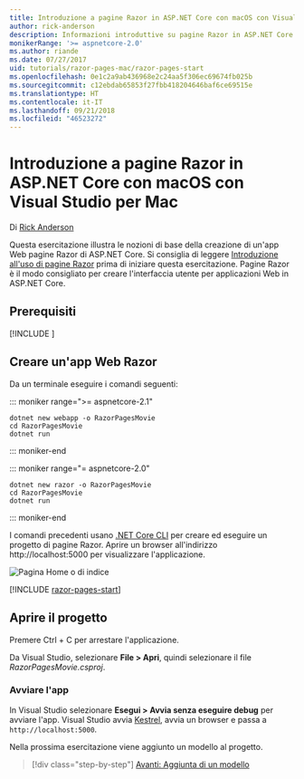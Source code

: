 ```yaml
---
title: Introduzione a pagine Razor in ASP.NET Core con macOS con Visual Studio per Mac
author: rick-anderson
description: Informazioni introduttive su pagine Razor in ASP.NET Core con Visual Studio per Mac.
monikerRange: '>= aspnetcore-2.0'
ms.author: riande
ms.date: 07/27/2017
uid: tutorials/razor-pages-mac/razor-pages-start
ms.openlocfilehash: 0e1c2a9ab436968e2c24aa5f306ec69674fb025b
ms.sourcegitcommit: c12ebdab65853f27fbb418204646baf6ce69515e
ms.translationtype: HT
ms.contentlocale: it-IT
ms.lasthandoff: 09/21/2018
ms.locfileid: "46523272"
---
```

# <a name="get-started-with-razor-pages-in-aspnet-core-on-macos-with-visual-studio-for-mac"></a>Introduzione a pagine Razor in ASP.NET Core con macOS con Visual Studio per Mac

Di [Rick Anderson](https://twitter.com/RickAndMSFT)

Questa esercitazione illustra le nozioni di base della creazione di un'app Web pagine Razor di ASP.NET Core. Si consiglia di leggere [Introduzione all'uso di pagine Razor](xref:razor-pages/index) prima di iniziare questa esercitazione. Pagine Razor è il modo consigliato per creare l'interfaccia utente per applicazioni Web in ASP.NET Core.

## <a name="prerequisites"></a>Prerequisiti

[!INCLUDE [](~/includes/net-core-prereqs-macos.md)]

## <a name="create-a-razor-web-app"></a>Creare un'app Web Razor

Da un terminale eseguire i comandi seguenti:

::: moniker range=">= aspnetcore-2.1"

```console
dotnet new webapp -o RazorPagesMovie
cd RazorPagesMovie
dotnet run
```

::: moniker-end

::: moniker range="= aspnetcore-2.0"

```console
dotnet new razor -o RazorPagesMovie
cd RazorPagesMovie
dotnet run
```

::: moniker-end

I comandi precedenti usano [.NET Core CLI](https://docs.microsoft.com/dotnet/core/tools/dotnet) per creare ed eseguire un progetto di pagine Razor. Aprire un browser all'indirizzo http://localhost:5000 per visualizzare l'applicazione.

![Pagina Home o di indice](../razor-pages/razor-pages-start/_static/home.png)

[!INCLUDE [razor-pages-start](../../includes/RP/razor-pages-start.md)]

## <a name="open-the-project"></a>Aprire il progetto

Premere Ctrl + C per arrestare l'applicazione.

Da Visual Studio, selezionare **File > Apri**, quindi selezionare il file *RazorPagesMovie.csproj*.

### <a name="launch-the-app"></a>Avviare l'app

In Visual Studio selezionare **Esegui > Avvia senza eseguire debug** per avviare l'app. Visual Studio avvia [Kestrel](xref:fundamentals/servers/kestrel), avvia un browser e passa a `http://localhost:5000`.

Nella prossima esercitazione viene aggiunto un modello al progetto.

> [!div class="step-by-step"]
> [Avanti: Aggiunta di un modello](xref:tutorials/razor-pages-mac/model)
